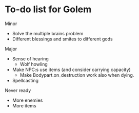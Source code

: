 # To-do list for Golem

Minor
* Solve the multiple brains problem
* Different blessings and smites to different gods

Major
* Sense of hearing
  * Wolf howling
* Make NPC:s use items (and consider carrying capacity)
  * Make Bodypart.on_destruction work also when dying.
* Spellcasting

Never ready
* More enemies
* More items
